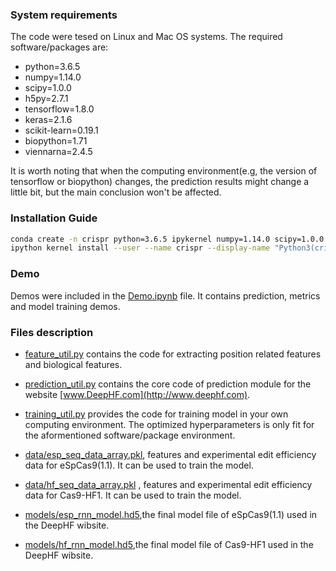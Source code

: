 ### System requirements
The code were tesed on Linux and Mac OS systems.
The required software/packages are:
* python=3.6.5
* numpy=1.14.0 
* scipy=1.0.0 
* h5py=2.7.1 
* tensorflow=1.8.0 
* keras=2.1.6 
* scikit-learn=0.19.1 
* biopython=1.71 
* viennarna=2.4.5

It is worth noting that when the computing environment(e.g, the version of tensorflow or biopython) changes, the prediction results might change a little bit, but the main conclusion won't be affected.

### Installation Guide
```bash
conda create -n crispr python=3.6.5 ipykernel numpy=1.14.0 scipy=1.0.0 h5py=2.7.1 tensorflow=1.8.0 keras=2.1.6 scikit-learn=0.19.1 biopython=1.71 viennarna=2.4.5
ipython kernel install --user --name crispr --display-name "Python3(crispr)"
```
### Demo
Demos were included in the  [Demo.ipynb](https://github.com/izhangcd/DeepHF/blob/master/Demo.ipynb) file. It contains prediction, metrics and model training demos.

### Files description
* [feature_util.py](https://github.com/izhangcd/DeepHF/blob/master/feature_util.py) contains the code for extracting position related features and biological features.

* [prediction_util.py](https://github.com/izhangcd/DeepHF/blob/master/prediction_util.py) contains the core code of prediction module for the website [www.DeepHF.com](http://www.deephf.com).

* [training_util.py](https://github.com/izhangcd/DeepHF/blob/master/training_util.py) provides the code for training model in your own computing environment. The optimized hyperparameters is only fit for the aformentioned software/package environment.

* [data/esp_seq_data_array.pkl](https://github.com/izhangcd/DeepHF/blob/master/data/esp_seq_data_array.pkl), features and experimental edit efficiency data for eSpCas9(1.1). It can be used to train the model.

* [data/hf_seq_data_array.pkl](https://github.com/izhangcd/DeepHF/blob/master/data/esp_seq_data_array.pkl) , features and experimental edit efficiency data for Cas9-HF1. It can be used to train the model.

* [models/esp_rnn_model.hd5](https://github.com/izhangcd/DeepHF/blob/master/models/esp_rnn_model.hd5),the final model file of eSpCas9(1.1) used in the DeepHF wibsite.

* [models/hf_rnn_model.hd5](https://github.com/izhangcd/DeepHF/blob/master/models/esp_rnn_model.hd5),the final model file of Cas9-HF1 used in the DeepHF wibsite.
